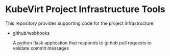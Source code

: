 KubeVirt Project Infrastructure Tools
=====================================

This repository provides supporting code for the project infrastructure

 * github/webhooks

   A python flask application that responds to github pull requests
   to validate commit messages
